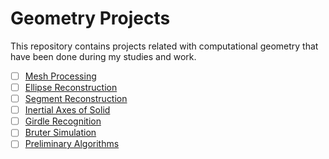# Geometry Projects
This repository contains projects related with computational geometry that have been done during my studies and work.

  - [ ] [Mesh Processing](https://github.com/vkonov2/Geometry-Projects/tree/main/Mesh-Processing) 
  - [ ] [Ellipse Reconstruction](https://github.com/vkonov2/Geometry-Projects/tree/main/)
  - [ ] [Segment Reconstruction](https://github.com/vkonov2/Geometry-Projects/tree/main/Ellipse-Reconstruction)
  - [ ] [Inertial Axes of Solid](https://github.com/vkonov2/Geometry-Projects/tree/main/Inertial-Axes-of-Solid)
  - [ ] [Girdle Recognition](https://github.com/vkonov2/Geometry-Projects/tree/main/Girdle-Recognition)
  - [ ] [Bruter Simulation](https://github.com/vkonov2/Geometry-Projects/tree/main/Bruter-Simulation)
  - [ ] [Preliminary Algorithms](https://github.com/vkonov2/Geometry-Projects/tree/main/Preliminary-Algorithms)